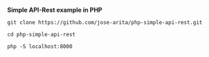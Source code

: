 **Simple API-Rest example in PHP**

`git clone https://github.com/jose-arita/php-simple-api-rest.git`

`cd php-simple-api-rest`

`php -S localhost:8000`
